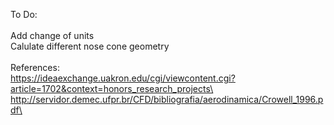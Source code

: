 To Do:\
\
Add change of units\
Calulate different nose cone geometry\
\
References:\
https://ideaexchange.uakron.edu/cgi/viewcontent.cgi?article=1702&context=honors_research_projects\
http://servidor.demec.ufpr.br/CFD/bibliografia/aerodinamica/Crowell_1996.pdf\
